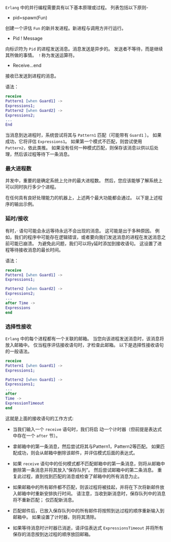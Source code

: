 `Erlang` 中的并行编程需要具有以下基本原理或过程。
列表包括以下原则-

- pid=spawn(Fun)

创建一个评估 `Fun` 的新并发进程。新进程与调用方并行运行。


- Pid ! Message
 
向标识符为 `Pid` 的进程发送消息。消息发送是异步的。
发送者不等待，而是继续其所做的事情。 `！`称为发送运算符。

- Receive…end

接收已发送到进程的消息。

语法：

```erlang
receive
Pattern1 [when Guard1] ->
Expressions1;
Pattern2 [when Guard2] ->
Expressions2;
...
End
```
当消息到达进程时，系统尝试将其与 `Pattern1` 匹配（可能带有 `Guard1` ）。
如果成功，它将评估 `Expressions1`。
如果第一个模式不匹配，则尝试使用 `Pattern2`，依此类推。
如果没有任何一种模式匹配，则保存该消息以供以后处理，然后该过程等待下一条消息。


### 最大进程数

并发中，重要的是确定系统上允许的最大进程数。
然后，您应该能够了解系统上可以同时执行多少个进程。

在任何具有良好处理能力的机器上，上述两个最大功能都会通过。
以下是上述程序的输出示例。

### 延时/接收    

有时，· 语句可能会永远等待永远不会出现的消息。
这可能是出于多种原因。
例如，我们的程序中可能存在逻辑错误，或者要向我们发送消息的进程在发送消息之前可能已崩溃。
为避免此问题，我们可以将y延时添加到接收语句。
这设置了进程等待接收消息的最长时间。

语法：

```erlang
receive 
Pattern1 [when Guard1] -> 
Expressions1; 

Pattern2 [when Guard2] ->
Expressions2; 
... 
after Time -> 
Expressions 
end
```

### 选择性接收

`Erlang` 中的每个进程都有一个关联的邮箱。
当您向该进程发送消息时，该消息将放入邮箱中。
仅当程序评估接收语句时，才检查此邮箱。
以下是选择性接收语句的一般语法。

```erlang
receive 
Pattern1 [when Guard1] ->
Expressions1; 

Pattern2 [when Guard1] ->
Expressions1; 
... 
after 
Time ->
ExpressionTimeout 
end
```

这就是上面的接收语句的工作方式:

- 当我们输入一个 `receive` 语句时，我们将启 动一个计时器（但前提是表达式中存在一个 `after` 节）。
- 拿邮箱中的第一条消息，然后尝试将其与Pattern1，Pattern2等匹配。
如果匹配成功，则会从邮箱中删除该邮件，并评估模式后面的表达式。
- 如果 `receive` 语句中的任何模式都不匹配邮箱中的第一条消息，则将从邮箱中删除第一条消息并将其放入“保存队列”。
然后尝试邮箱中的第二条消息。
重复此过程，直到找到匹配的消息或检查了邮箱中的所有消息为止。

- 如果邮箱中的所有邮件都不匹配，则该过程将被挂起，并将在下次将新邮件放入邮箱中时重新安排执行时间。
请注意，当收到新消息时，保存队列中的消息将不重新匹配；
仅匹配新消息。

- 匹配邮件后，已放入保存队列中的所有邮件将按照到达过程的顺序重新输入到邮箱中。
如果设置了计时器，则将其清除。

- 如果等待消息时计时器已消逝，请评估表达式 `ExpressionsTimeout` 并将所有保存的消息按到达过程的顺序放回邮箱。


